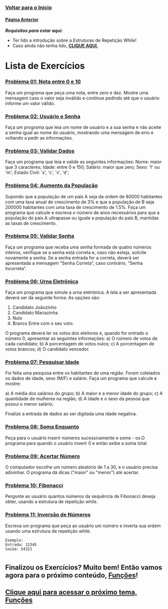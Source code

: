 ### [**Voltar para o Início**](../../../README.md)

#### [**Página Anterior**](../README.md)

***Requisitos para estar aqui:***
- Ter lido a introdução sobre a Estruturas de Repetição While!
- Caso ainda não tenha lido, [**CLIQUE AQUI**.](../README.md)

# Lista de Exercícios

### <u>**[Problema 01: Nota entre 0 e 10](01_nota0-10.html)**</u>
Faça um programa que peça uma nota, entre zero e dez. Mostre uma mensagem caso o valor seja inválido e continue pedindo até que o usuário informe um valor válido.

### <u>**[Problema 02: Usuário e Senha](02_usuarioSenha.html)**</u>
Faça um programa que leia um nome de usuário e a sua senha e não aceite a senha igual ao nome do usuário, mostrando uma mensagem de erro e voltando a pedir as informações.

### <u>**[Problema 03: Validar Dados](03_validarDados.html)**</u>
Faça um programa que leia e valide as seguintes informações:
Nome: maior que 3 caracteres;
Idade: entre 0 e 150;
Salário: maior que zero;
Sexo: 'f' ou 'm';
Estado Civil: 's', 'c', 'v', 'd';

### <u>**[Problema 04: Aumento da População](04_aumentoPopulacao.html)**</u>
Supondo que a população de um país A seja da ordem de 80000 habitantes com uma taxa anual de crescimento de 3% e que a população de B seja 200000 habitantes com uma taxa de crescimento de 1.5%. Faça um programa que calcule e escreva o número de anos necessários para que a população do país A ultrapasse ou iguale a população do país B, mantidas as taxas de crescimento.

### <u>**[Problema 05: Validar Senha](05_validaSenha.html)**</u>
Faça um programa que receba uma senha formada de quatro números inteiros, verifique se a senha está correta e, caso não esteja, solicite novamente a senha. Se a senha entrada for a correta, deverá ser apresentada a mensagem “Senha Correta”, caso contrário, “Senha Incorreta”.

### <u>**[Problema 06: Urna Eletrônica](06_urnaEletronica.html)**</u>
Faça um programa que simule a urna eletrônica.
A tela a ser apresentada deverá ser da seguinte forma:
As opções são:
1. Candidato Joãozinho
2. Candidato Mariazinha
3. Nulo
4. Branco
Entre com o seu voto:

O programa deverá ler os votos dos eleitores e, quando for entrado o número 0, apresentar as seguintes
informações:
a) O número de votos de cada candidato;
b) A porcentagem de votos nulos;
c) A porcentagem de votos brancos;
d) O candidato vencedor.

### <u>**[Problema 07: Pesquisar Idade](07_pesquisaIdade.html)**</u>
Foi feita uma pesquisa entre os habitantes de uma região. Foram coletados os dados de idade, sexo (M/F) e salário. Faça um programa que calcule e mostre:

a) A média dos salários do grupo;
b) A maior e a menor idade do grupo;
c) A quantidade de mulheres na região;
d) A idade e o sexo da pessoa que possui o menor salário;

Finalize a entrada de dados ao ser digitada uma idade negativa.

### <u>**[Problema 08: Soma Enquanto](08_somaEnquanto.html)**</u>
Peça para o usuário inserir números sucessivamente e some - os.O programa para quando o usuário inserir 0 e então exibe a soma total.

### <u>**[Problema 09: Acertar Número](09_acertarNumero.html)**</u>
O computador escolhe um número aleatório de 1 a 30, e o usuário precisa adivinhar. O programa dá dicas ("maior" ou "menor") até acertar.

### <u>**[Problema 10: Fibonacci](10_fibonacci.html)**</u>
Pergunte ao usuário quantos números da sequência de Fibonacci deseja obter, usando a estrutura de repetição while.

### <u>**[Problema 11: Inversão de Números](11_inversaoNumero.html)**</u>
Escreva um programa que peça ao usuário um número e inverta sua ordem usando uma estrutura de repetição while.
```
Exemplo:
Entrada: 12345
Saída: 54321
```


#
## Finalizou os Exercícios? Muito bem! Então vamos agora para o próximo conteúdo, <u>**Funções**</u>!

## [**Clique aqui para acessar o próximo tema, Funções**](../../../06_funcoes/README.md)